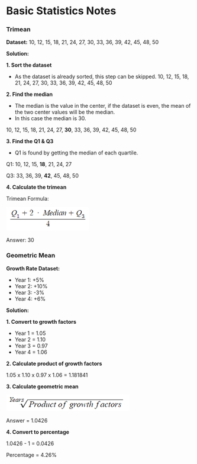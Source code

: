 # Basic Statistics Notes
### **Trimean**
**Dataset:** 10, 12, 15, 18, 21, 24, 27, 30, 33, 36, 39, 42, 45, 48, 50

**Solution:**

**1. Sort the dataset**
- As the dataset is already sorted, this step can be skipped.
10, 12, 15, 18, 21, 24, 27, 30, 33, 36, 39, 42, 45, 48, 50

**2. Find the median**
- The median is the value in the center, if the dataset is even, the mean of the two center values will be the median.
- In this case the median is 30.

10, 12, 15, 18, 21, 24, 27, **30**, 33, 36, 39, 42, 45, 48, 50

**3. Find the Q1 & Q3**

- Q1 is found by getting the median of each quartile.

Q1: 10, 12, 15, **18**, 21, 24, 27

Q3: 33, 36, 39, **42**, 45, 48, 50

**4. Calculate the trimean**

Trimean Formula:

![](image-1.png)

Answer: 30

### **Geometric Mean**

**Growth Rate Dataset:**

- Year 1: +5%
- Year 2: +10%
- Year 3: -3%
- Year 4: +6%

**Solution:**

**1. Convert to growth factors**

- Year 1 = 1.05
- Year 2 = 1.10
- Year 3 = 0.97
- Year 4 = 1.06

**2. Calculate product of growth factors**

1.05 x 1.10 x 0.97 x 1.06 = 1.181841

**3. Calculate geometric mean**

![](image-2.png)

Answer = 1.0426

**4. Convert to percentage**

1.0426 - 1 = 0.0426

Percentage = 4.26%
